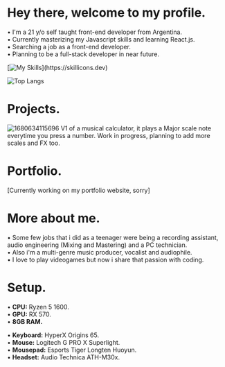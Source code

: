 # Hey there, welcome to my profile.
• I'm a 21 y/o self taught front-end developer from Argentina.<br>
• Currently masterizing my Javascript skills and learning React.js.<br>
• Searching a job as a front-end developer.<br>
• Planning to be a full-stack developer in near future.<br>

[![My Skills](https://skillicons.dev/icons?i=html,css,sass,js,react,)](https://skillicons.dev)

![Top Langs](https://github-readme-stats.vercel.app/api/top-langs/?username=facundonahuelcruz&theme=tokyonight)

# Projects.

![1680634115696](https://user-images.githubusercontent.com/126115456/230551602-1da2c5c8-3466-4549-bad6-f3947c84ea12.jpg)
V1 of a musical calculator, it plays a Major scale note everytime you press a number. Work in progress, planning to add more scales and FX too.

# Portfolio.

[Currently working on my portfolio website, sorry]

# More about me.
• Some few jobs that i did as a teenager were being a recording assistant, audio engineering (Mixing and Mastering) and a PC technician.<br>
• Also i'm a multi-genre music producer, vocalist and audiophile.<br>
• I love to play videogames but now i share that passion with coding.<br>

# Setup.
• <b>CPU:</b> Ryzen 5 1600.<br>
• <b>GPU:</b> RX 570.<br>
• <b>8GB RAM.</b><br>

• <b>Keyboard:</b> HyperX Origins 65.<br>
• <b>Mouse:</b> Logitech G PRO X Superlight.<br>
• <b>Mousepad:</b> Esports Tiger Longten Huoyun.<br>
• <b>Headset:</b> Audio Technica ATH-M30x.<br>
